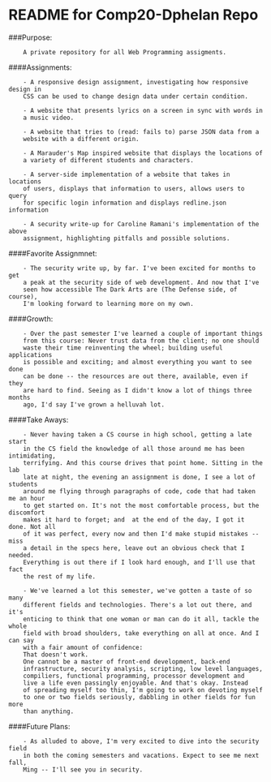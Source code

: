 
README for Comp20-Dphelan Repo
===============================



###Purpose: 

        A private repository for all Web Programming assigments.


####Assignments: 

        - A responsive design assignment, investigating how responsive design in
        CSS can be used to change design data under certain condition.

        - A website that presents lyrics on a screen in sync with words in
        a music video.

        - A website that tries to (read: fails to) parse JSON data from a
        website with a different origin.

        - A Marauder's Map inspired website that displays the locations of
        a variety of different students and characters.

        - A server-side implementation of a website that takes in locations
        of users, displays that information to users, allows users to query 
        for specific login information and displays redline.json information
        
        - A security write-up for Caroline Ramani's implementation of the above 
        assignment, highlighting pitfalls and possible solutions.


####Favorite Assignmnet: 

        - The security write up, by far. I've been excited for months to get 
        a peak at the security side of web development. And now that I've 
        seen how accessible The Dark Arts are (The Defense side, of course), 
        I'm looking forward to learning more on my own.
        
####Growth: 

        - Over the past semester I've learned a couple of important things 
        from this course: Never trust data from the client; no one should 
        waste their time reinventing the wheel; building useful applications
        is possible and exciting; and almost everything you want to see done
        can be done -- the resources are out there, available, even if they 
        are hard to find. Seeing as I didn't know a lot of things three months
        ago, I'd say I've grown a helluvah lot. 

####Take Aways: 
        
        - Never having taken a CS course in high school, getting a late start 
        in the CS field the knowledge of all those around me has been intimidating, 
        terrifying. And this course drives that point home. Sitting in the lab 
        late at night, the evening an assignment is done, I see a lot of students
        around me flying through paragraphs of code, code that had taken me an hour 
        to get started on. It's not the most comfortable process, but the discomfort 
        makes it hard to forget; and  at the end of the day, I got it done. Not all 
        of it was perfect, every now and then I'd make stupid mistakes -- miss 
        a detail in the specs here, leave out an obvious check that I needed. 
        Everything is out there if I look hard enough, and I'll use that fact 
        the rest of my life.
        
        - We've learned a lot this semester, we've gotten a taste of so many 
        different fields and technologies. There's a lot out there, and it's 
        enticing to think that one woman or man can do it all, tackle the whole
        field with broad shoulders, take everything on all at once. And I can say
        with a fair amount of confidence: 
        That doesn't work.
        One cannot be a master of front-end development, back-end 
        infrastructure, security analysis, scripting, low level languages, 
        compiliers, functional programming, processor development and
        live a life even passingly enjoyable. And that's okay. Instead 
        of spreading myself too thin, I'm going to work on devoting myself 
        to one or two fields seriously, dabbling in other fields for fun more 
        than anything. 
        

####Future Plans: 

        - As alluded to above, I'm very excited to dive into the security field
        in both the coming semesters and vacations. Expect to see me next fall, 
        Ming -- I'll see you in security.
        
